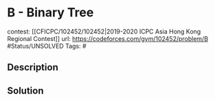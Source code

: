 # B - Binary Tree

contest: [[CFICPC/102452/102452|2019-2020 ICPC Asia Hong Kong Regional Contest]]
url: https://codeforces.com/gym/102452/problem/B
#Status/UNSOLVED
Tags: #

## Description

## Solution

